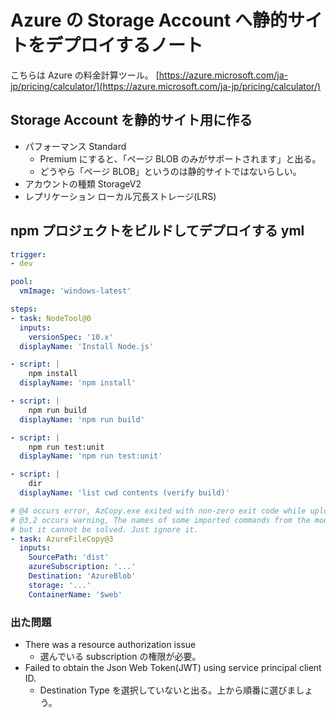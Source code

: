 Azure の Storage Account へ静的サイトをデプロイするノート
===

こちらは Azure の料金計算ツール。 [https://azure.microsoft.com/ja-jp/pricing/calculator/](https://azure.microsoft.com/ja-jp/pricing/calculator/)

## Storage Account を静的サイト用に作る

- パフォーマンス Standard
    - Premium にすると、「ページ BLOB のみがサポートされます」と出る。
    - どうやら「ページ BLOB」というのは静的サイトではないらしい。
- アカウントの種類  StorageV2
- レプリケーション ローカル冗長ストレージ(LRS)

## npm プロジェクトをビルドしてデプロイする yml

```yaml
trigger:
- dev

pool:
  vmImage: 'windows-latest'

steps:
- task: NodeTool@0
  inputs:
    versionSpec: '10.x'
  displayName: 'Install Node.js'

- script: |
    npm install
  displayName: 'npm install'

- script: |
    npm run build
  displayName: 'npm run build'

- script: |
    npm run test:unit
  displayName: 'npm run test:unit'

- script: |
    dir
  displayName: 'list cwd contents (verify build)'

# @4 occurs error, AzCopy.exe exited with non-zero exit code while uploading files to blob storage
# @3,2 occurs warning, The names of some imported commands from the module 'AzureRM.Websites' include unapproved verbs that might make them less discoverable
# but it cannot be solved. Just ignore it.
- task: AzureFileCopy@3
  inputs:
    SourcePath: 'dist'
    azureSubscription: '...'
    Destination: 'AzureBlob'
    storage: '...'
    ContainerName: '$web'
```

### 出た問題

- There was a resource authorization issue
    - 選んでいる subscription の権限が必要。
- Failed to obtain the Json Web Token(JWT) using service principal client ID.
    - Destination Type を選択していないと出る。上から順番に選びましょう。
